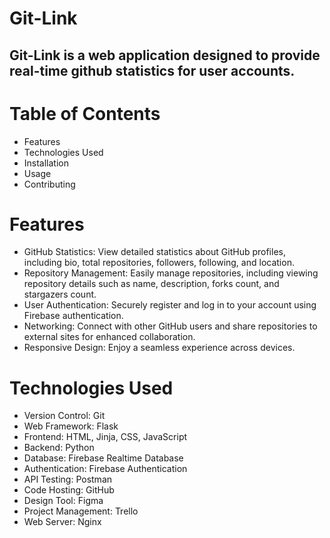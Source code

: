 # Git-Link
## Git-Link is a web application designed to provide real-time github statistics for user accounts. 

# Table of Contents
* Features
* Technologies Used
* Installation
* Usage
* Contributing


# Features
* GitHub Statistics: View detailed statistics about GitHub profiles, including bio, total repositories, followers, following, and location.
* Repository Management: Easily manage repositories, including viewing repository details such as name, description, forks count, and stargazers count.
* User Authentication: Securely register and log in to your account using Firebase authentication.
* Networking: Connect with other GitHub users and share repositories to external sites for enhanced collaboration.
* Responsive Design: Enjoy a seamless experience across devices.


# Technologies Used
* Version Control: Git
* Web Framework: Flask
* Frontend: HTML, Jinja, CSS, JavaScript
* Backend: Python
* Database: Firebase Realtime Database
* Authentication: Firebase Authentication
* API Testing: Postman
* Code Hosting: GitHub
* Design Tool: Figma
* Project Management: Trello
* Web Server: Nginx
